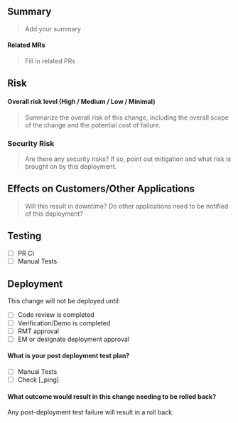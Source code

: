 ## Summary

> Add your summary

#### Related MRs

> Fill in related PRs

## Risk

#### Overall risk level (High / Medium / Low / Minimal)

> Summarize the overall risk of this change, including the overall scope of the change and the potential cost of failure.

### Security Risk

> Are there any security risks? If so, point out mitigation and what risk is brought on by this deployment.

## Effects on Customers/Other Applications

> Will this result in downtime? Do other applications need to be notified of this deployment?

## Testing

- [ ] PR CI
- [ ] Manual Tests

## Deployment

This change will not be deployed until:

- [ ] Code review is completed
- [ ] Verification/Demo is completed
- [ ] RMT approval
- [ ] EM or designate deployment approval

#### What is your post deployment test plan?

- [ ] Manual Tests
- [ ] Check [_ping]

#### What outcome would result in this change needing to be rolled back?

Any post-deployment test failure will result in a roll back.
